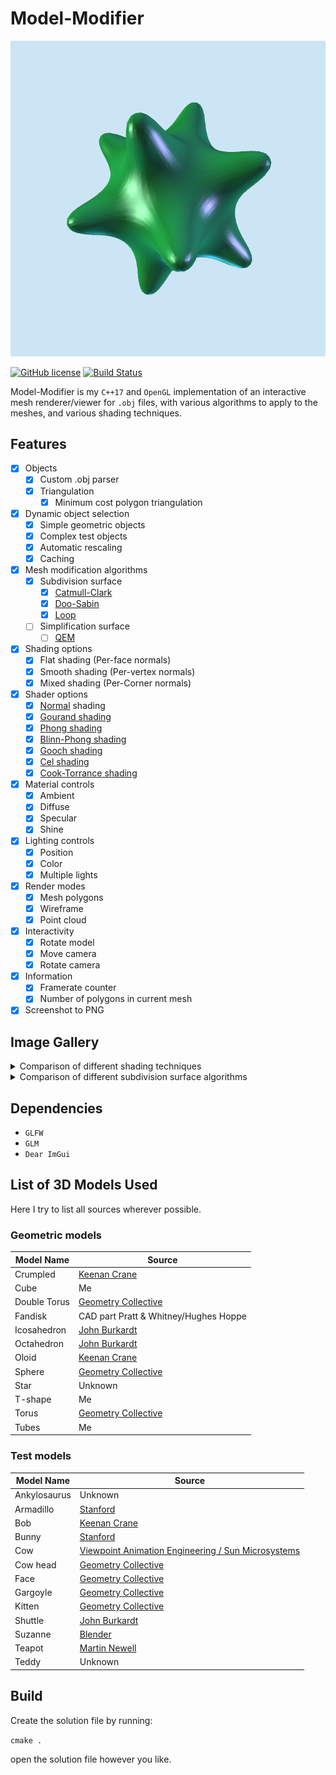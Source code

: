 # Model-Modifier

![Sample smoothed star rendering](Model-Modifier/gallery/Screenshot_2024-4-25_202228-2.png)

[![GitHub license](https://img.shields.io/github/license/Naereen/StrapDown.js.svg)](https://github.com/jasonlmfong/Model-Modifier/blob/main/LICENSE)
[![Build Status](https://github.com/jasonlmfong/Model-Modifier/actions/workflows/ci.yml/badge.svg)](https://github.com/jasonlmfong/Model-Modifier/actions/workflows/ci.yml)

Model-Modifier is my `C++17` and `OpenGL` implementation of an interactive mesh renderer/viewer for `.obj` files, with various algorithms to apply to the meshes, and various shading techniques.

## Features

- [x] Objects
  - [x] Custom .obj parser
  - [x] Triangulation
    - [x] Minimum cost polygon triangulation
- [x] Dynamic object selection
  - [x] Simple geometric objects
  - [x] Complex test objects
  - [x] Automatic rescaling
  - [x] Caching
- [x] Mesh modification algorithms
  - [x] Subdivision surface
    - [x] [Catmull-Clark](https://en.wikipedia.org/wiki/Catmull%E2%80%93Clark_subdivision_surface)
    - [x] [Doo-Sabin](https://en.wikipedia.org/wiki/Doo%E2%80%93Sabin_subdivision_surface)
    - [x] [Loop](https://en.wikipedia.org/wiki/Loop_subdivision_surface)
  - [ ] Simplification surface
    - [ ] [QEM](https://www.cs.cmu.edu/~./garland/Papers/quadrics.pdf)
- [x] Shading options
  - [x] Flat shading (Per-face normals)
  - [x] Smooth shading (Per-vertex normals)
  - [x] Mixed shading (Per-Corner normals)
- [x] Shader options
  - [x] [Normal](<https://en.wikipedia.org/wiki/Normal_(geometry)>) shading
  - [x] [Gourand shading](https://en.wikipedia.org/wiki/Gouraud_shading)
  - [x] [Phong shading](https://en.wikipedia.org/wiki/Phong_shading)
  - [x] [Blinn-Phong shading](https://en.wikipedia.org/wiki/Blinn%E2%80%93Phong_reflection_model)
  - [x] [Gooch shading](https://en.wikipedia.org/wiki/Gooch_shading)
  - [x] [Cel shading](https://en.wikipedia.org/wiki/Cel_shading)
  - [x] [Cook-Torrance shading](https://inst.eecs.berkeley.edu/~cs283/sp13/lectures/cookpaper.pdf)
- [x] Material controls
  - [x] Ambient
  - [x] Diffuse
  - [x] Specular
  - [x] Shine
- [x] Lighting controls
  - [x] Position
  - [x] Color
  - [x] Multiple lights
- [x] Render modes
  - [x] Mesh polygons
  - [x] Wireframe
  - [x] Point cloud
- [x] Interactivity
  - [x] Rotate model
  - [x] Move camera
  - [x] Rotate camera
- [x] Information
  - [x] Framerate counter
  - [x] Number of polygons in current mesh
- [x] Screenshot to PNG

## Image Gallery

<details>
<summary>Comparison of different shading techniques</summary>

![Sample armadillo rendering 1](Model-Modifier/gallery/Screenshot_2024-4-25_181621.png)

> Armadillo mesh, Blinn-Phong shader, not smoothened

![Sample armadillo rendering 2](Model-Modifier/gallery/Screenshot_2024-4-25_181732.png)

> Armadillo mesh, Cook-Torrance shader, not smoothened

![Sample armadillo rendering 3](Model-Modifier/gallery/Screenshot_2024-4-25_181641.png)

> Armadillo mesh, Cel shader, not smoothened

</details>

<details>
<summary>Comparison of different subdivision surface algorithms</summary>
  
![Sample cow rendering 1](Model-Modifier/gallery/Screenshot_2024-4-25_202723.png)

> Cow mesh, Normal shader, not smoothened

![Sample cow rendering 2](Model-Modifier/gallery/Screenshot_2024-4-25_202728.png)

> Cow mesh, Normal shader, smoothened 1 time with Catmull-Clark subdivision

![Sample cow rendering 3](Model-Modifier/gallery/Screenshot_2024-4-25_202735.png)

> Cow mesh, Normal shader, smoothened 1 time with Doo-Sabin subdivision

![Sample cow rendering 4](Model-Modifier/gallery/Screenshot_2024-4-25_202742.png)

> Cow mesh, Normal shader, smoothened 1 time with Loop subdivision

</details>

## Dependencies

- `GLFW`
- `GLM`
- `Dear ImGui`

## List of 3D Models Used

Here I try to list all sources wherever possible.

### Geometric models

| Model Name   | Source                                                                                     |
| ------------ | ------------------------------------------------------------------------------------------ |
| Crumpled     | [Keenan Crane](https://www.cs.cmu.edu/~kmcrane/Projects/ModelRepository/)                  |
| Cube         | Me                                                                                         |
| Double Torus | [Geometry Collective](https://github.com/GeometryCollective/ddg-exercises/tree/main/input) |
| Fandisk      | CAD part Pratt & Whitney/Hughes Hoppe                                                      |
| Icosahedron  | [John Burkardt](https://people.sc.fsu.edu/~jburkardt/data/obj/obj.html)                    |
| Octahedron   | [John Burkardt](https://people.sc.fsu.edu/~jburkardt/data/obj/obj.html)                    |
| Oloid        | [Keenan Crane](https://www.cs.cmu.edu/~kmcrane/Projects/ModelRepository/)                  |
| Sphere       | [Geometry Collective](https://github.com/GeometryCollective/ddg-exercises/tree/main/input) |
| Star         | Unknown                                                                                    |
| T-shape      | Me                                                                                         |
| Torus        | [Geometry Collective](https://github.com/GeometryCollective/ddg-exercises/tree/main/input) |
| Tubes        | Me                                                                                         |

### Test models

| Model Name   | Source                                                                                                 |
| ------------ | ------------------------------------------------------------------------------------------------------ |
| Ankylosaurus | Unknown                                                                                                |
| Armadillo    | [Stanford](http://graphics.stanford.edu/data/3Dscanrep/)                                               |
| Bob          | [Keenan Crane](https://www.cs.cmu.edu/~kmcrane/Projects/ModelRepository/)                              |
| Bunny        | [Stanford](http://graphics.stanford.edu/data/3Dscanrep/)                                               |
| Cow          | [Viewpoint Animation Engineering / Sun Microsystems](https://gfx.cs.princeton.edu/proj/sugcon/models/) |
| Cow head     | [Geometry Collective](https://github.com/GeometryCollective/ddg-exercises/tree/main/input)             |
| Face         | [Geometry Collective](https://github.com/GeometryCollective/ddg-exercises/tree/main/input)             |
| Gargoyle     | [Geometry Collective](https://github.com/GeometryCollective/ddg-exercises/tree/main/input)             |
| Kitten       | [Geometry Collective](https://github.com/GeometryCollective/ddg-exercises/tree/main/input)             |
| Shuttle      | [John Burkardt](https://people.sc.fsu.edu/~jburkardt/data/obj/obj.html)                                |
| Suzanne      | [Blender](https://www.blender.org/)                                                                    |
| Teapot       | [Martin Newell](https://users.cs.utah.edu/~dejohnso/models/teapot.html)                                |
| Teddy        | Unknown                                                                                                |

## Build

Create the solution file by running:

`cmake .`

open the solution file however you like.
